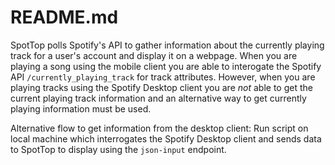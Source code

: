 # README.md

SpotTop polls Spotify's API to gather information about the currently playing track for a user's account and display it on a webpage.  When you are playing a song using the mobile client you are able to interogate the Spotify API `/currently_playing_track` for track attributes.  However, when you are playing tracks using the Spotify Desktop client you are *not* able to get the current playing track information and an alternative way to get currently playing information must be used.   

Alternative flow to get information from the desktop client:
Run script on local machine which interrogates the Spotify Desktop client and sends data to SpotTop to display using the `json-input` endpoint. 
